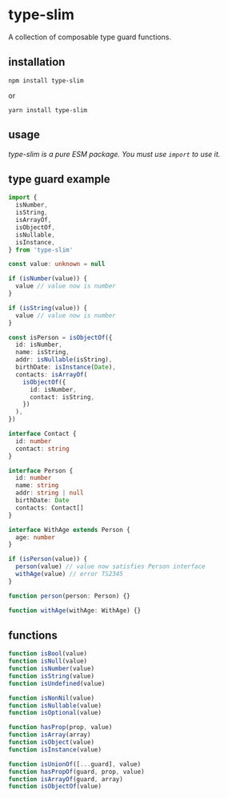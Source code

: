 # type-slim

A collection of composable type guard functions.

## installation

    npm install type-slim

or

    yarn install type-slim

## usage

_type-slim is a pure ESM package. You must use `import` to use it._


## type guard example

```typescript
import {
  isNumber,
  isString,
  isArrayOf,
  isObjectOf,
  isNullable,
  isInstance,
} from 'type-slim'

const value: unknown = null

if (isNumber(value)) {
  value // value now is number
}

if (isString(value)) {
  value // value now is number
}

const isPerson = isObjectOf({
  id: isNumber,
  name: isString,
  addr: isNullable(isString),
  birthDate: isInstance(Date),
  contacts: isArrayOf(
    isObjectOf({
      id: isNumber,
      contact: isString,
    })
  ),
})

interface Contact {
  id: number
  contact: string
}

interface Person {
  id: number
  name: string
  addr: string | null
  birthDate: Date
  contacts: Contact[]
}

interface WithAge extends Person {
  age: number
}

if (isPerson(value)) {
  person(value) // value now satisfies Person interface
  withAge(value) // error TS2345
}

function person(person: Person) {}

function withAge(withAge: WithAge) {}
```

## functions

```typescript
function isBool(value)
function isNull(value)
function isNumber(value)
function isString(value)
function isUndefined(value)

function isNonNil(value)
function isNullable(value)
function isOptional(value)

function hasProp(prop, value)
function isArray(array)
function isObject(value)
function isInstance(value)

function isUnionOf([...guard], value)
function hasPropOf(guard, prop, value)
function isArrayOf(guard, array)
function isObjectOf(value)
```
